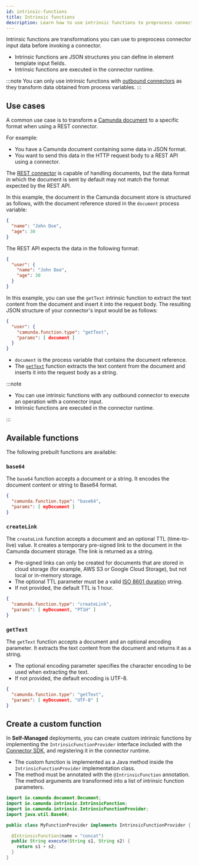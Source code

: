 ```yaml
---
id: intrinsic-functions
title: Intrinsic functions
description: Learn how to use intrinsic functions to preprocess connector input data before invoking a connector.
---
```


Intrinsic functions are transformations you can use to preprocess connector input data before invoking a connector.

- Intrinsic functions are JSON structures you can define in element template input fields.
- Intrinsic functions are executed in the connector runtime.

:::note
You can only use intrinsic functions with [outbound connectors](/components/connectors/connector-types.md#outbound-connectors) as they transform data obtained from process variables.
:::

## Use cases

A common use case is to transform a [Camunda document](/components/concepts/document-handling.md) to a specific format when using a REST connector.

For example:

- You have a Camunda document containing some data in JSON format.
- You want to send this data in the HTTP request body to a REST API using a connector.

The [REST connector](/components/connectors/protocol/rest.md) is capable of handling documents, but the data format in which the document is sent by default may not match the format expected by the REST API.

In this example, the document in the Camunda document store is structured as follows, with the document reference stored in the `document` process variable:

```json
{
  "name": "John Doe",
  "age": 30
}
```

The REST API expects the data in the following format:

```json
{
  "user": {
    "name": "John Doe",
    "age": 30
  }
}
```

In this example, you can use the `getText` intrinsic function to extract the text content from the document and insert it into the request body. The resulting JSON structure of your connector's input would be as follows:

```json
{
  "user": {
    "camunda.function.type": "getText",
    "params": [ document ]
  }
}
```

- `document` is the process variable that contains the document reference.
- The [`getText`](#gettext) function extracts the text content from the document and inserts it into the request body as a string.

:::note

- You can use intrinsic functions with any outbound connector to execute an operation with a connector input.
- Intrinsic functions are executed in the connector runtime.

:::

## Available functions

The following prebuilt functions are available:

### `base64`

The `base64` function accepts a document or a string. It encodes the document content or string to Base64 format.

```json
{
  "camunda.function.type": "base64",
  "params": [ myDocument ]
}
```

### `createLink`

The `createLink` function accepts a document and an optional TTL (time-to-live) value. It creates a temporary pre-signed link to the document in the Camunda document storage. The link is returned as a string.

- Pre-signed links can only be created for documents that are stored in cloud storage (for example, AWS S3 or Google Cloud Storage), but not local or in-memory storage.
- The optional TTL parameter must be a valid [ISO 8601 duration](https://en.wikipedia.org/wiki/ISO_8601#Durations) string.
- If not provided, the default TTL is 1 hour.

```json
{
  "camunda.function.type": "createLink",
  "params": [ myDocument, "PT1H" ]
}
```

### `getText`

The `getText` function accepts a document and an optional encoding parameter. It extracts the text content from the document and returns it as a string.

- The optional encoding parameter specifies the character encoding to be used when extracting the text.
- If not provided, the default encoding is UTF-8.

```json
{
  "camunda.function.type": "getText",
  "params": [ myDocument, "UTF-8" ]
}
```

## Create a custom function

In **Self-Managed** deployments, you can create custom intrinsic functions by implementing the `IntrinsicFunctionProvider` interface
included with the [Connector SDK](/components/connectors/custom-built-connectors/connector-sdk.md), and registering it in the connector runtime.

- The custom function is implemented as a Java method inside the `IntrinsicFunctionProvider` implementation class.
- The method must be annotated with the `@IntrinsicFunction` annotation. The method arguments are transformed into a list of intrinsic function parameters.

```java
import io.camunda.document.Document;
import io.camunda.intrinsic.IntrinsicFunction;
import io.camunda.intrinsic.IntrinsicFunctionProvider;
import java.util.Base64;

public class MyFunctionProvider implements IntrinsicFunctionProvider {

  @IntrinsicFunction(name = "concat")
  public String execute(String s1, String s2) {
    return s1 + s2;
  }
}
```

